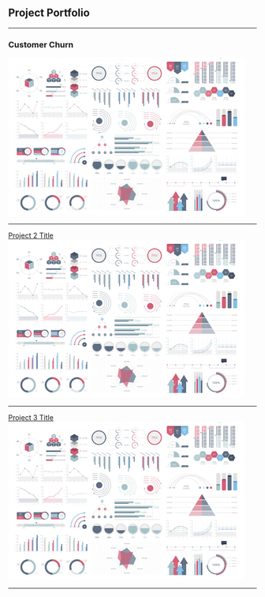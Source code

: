 ## Project Portfolio

---

### Customer Churn

<img src="images/dummy_thumbnail.jpg?raw=true">[](/sample_page)</img>

---
[Project 2 Title](/pdf/sample_presentation.pdf)
<img src="images/dummy_thumbnail.jpg?raw=true"/>

---
[Project 3 Title](http://example.com/)
<img src="images/dummy_thumbnail.jpg?raw=true"/>

---
